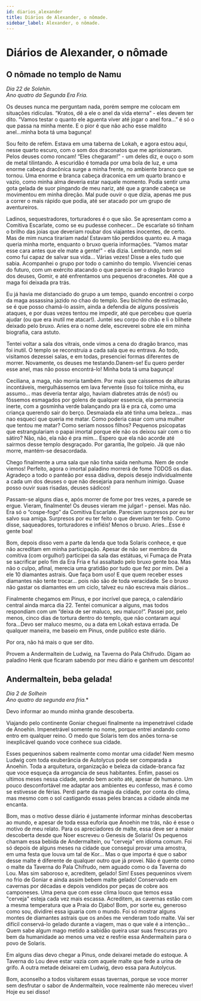 ```yaml
---
id: diarios_alexander
title: Diários de Alexander, o nômade.
sidebar_label: Alexander, o nômade.
---
```

# Diários de Alexander, o nômade

## O nômade no templo de Namu
*Dia 22 de Solehin.*  
*Ano quatro da Segunda Era Fria.*

Os deuses nunca me perguntam nada, porém sempre me colocam em situações ridículas. “Kratos, dê a ele o anel da vida eterna” - eles devem ter dito. “Vamos testar o quanto ele aguenta viver até jogar o anel fora...” é só o que passa na minha mente. E o pior é que não acho esse maldito anel...minha bota tá uma bagunça!


Sou feito de refém. Estava em uma taberna de Lokah, e agora estou aqui, nesse quarto escuro, com o som dos draconatos que me aprisionaram. Pelos deuses como roncam! “Eles chegaram!” - um deles diz, e ouço o som de metal tilintando. A escuridão é tomada por uma bola de luz, e uma enorme cabeça dracônica surge a minha frente, no ambiente branco que se tornou. Uma enorme e branca cabeça draconica em um quarto branco e vazio, como minha alma deveria estar naquele momento. Podia sentir uma gota gelada de suor pingando de meu nariz, até que a grande cabeça se movimentou em minha direção. Mal pude ouvir o que dizia, apenas me pus a correr o mais rápido que podia, até ser atacado por um grupo de aventureiros.

Ladinos, sequestradores, torturadores é o que são. Se apresentam como a Comitiva Escarlate, como se eu pudesse conhecer... De escarlate só tinham o brilho das joias que deveriam roubar dos viajantes inocentes, de certo. Mas de mim nunca tirariam nada!
Estavam tão perdidos quanto eu. A maga queria minha morte, enquanto o bruxo queria informações. “Vamos matar esse cara antes que ele mate a gente!” - ela dizia. Lembrando, nem sei como fui capaz de salvar sua vida... Várias vezes!
Disse a eles tudo que sabia. Acompanhei o grupo por todo o caminho do templo. Vivenciei cenas do futuro, com um exército atacando o que parecia ser o dragão branco dos deuses, Gomir, e até enfrentamos uns pequenos draconetes. Até que a maga foi deixada pra trás. 

Eu já havia me distanciado do grupo a um tempo, quando encontrei o corpo da maga assassina jazido no chao do templo. Seu bichinho de estimação, se é que posso chamá-lo assim, ainda a defendia de alguns possíveis ataques, e por duas vezes tentou me impedir, até que percebeu que queria ajudar (ou que era inutil me atacar!). Juntei seu corpo do chão e li o bilhete deixado pelo bruxo. Aries era o nome dele, escreverei sobre ele em minha biografia, cara astuto. 

Tentei voltar a sala dos vitrais, onde vimos a cena do dragão branco, mas foi inutil. O templo se reconstruia a cada sala que eu entrava. Ao todo, visitamos dezessei salas, e em todas, presenciei formas diferentes de morrer. Novamente, os deuses me testando.Danem-se! Eu quero perder esse anel, mas não posso encontrá-lo! Minha bota tá uma bagunça!

Ceciliana, a maga, não morria também. Por mais que caíssemos de alturas incontáveis, mergulhássemos em lava fervente (isso foi tolice minha, eu assumo... mas deveria tentar algo, haviam diabretes atrás de nós!) ou fôssemos esmagados por golens de qualquer essencia, ela permanecia inerte, com a gosminha verde balançando pra lá e pra cá, como uma criança querendo sair do berço. Desmaiada ela até tinha uma beleza... mas nao esqueci que queria me matar. Como poderia casar com uma mulher que tentou me matar? Como seriam nossos filhos? Pequenos psicopatas que estrangulariam o papai imortal porque ele não os deixou sair com o tio sátiro? Não, não, ela não é pra mim... Espero que ela não acorde até sairmos desse templo desgraçado. Por garantia, lhe golpeio. Já que não morre, mantém-se desacordada.

Chego finalmente a uma sala que não tinha saida nenhuma. Nem de onde viemos! Perfeito, agora o imortal paladino morrerá de fome TODOS os dias. Agradeço a todo o panteão por essa dádiva, depois desejo individualmente a cada um dos deuses o que não desejaria para nenhum inimigo. Quase posso ouvir suas risadas, deuses sádicos!

Passam-se alguns dias e, após morrer de fome por tres vezes, a parede se ergue. Vieram, finalmente! Os deuses vieram me julgar! - pensei. Mas não. Era só o “cospe-fogo” da Comitiva Escarlate. Pareciam surpresos por eu ter salvo sua amiga. Surpresos por eu ter feito o que deveriam ter feito. Como disse, saqueadores, torturadores e infiéis! Menos o bruxo. Aries...Esse é gente boa!

Bom, depois disso vem a parte da lenda que toda Solaris conhece, e que não acreditam em minha participação. Apesar de não ser membro da comitiva (com orgulho!) participei da sala das estátuas, vi Fumaça de Prata se sacrificar pelo fim da Era Fria e fui assaltado pelo bruxo gente boa. Mas não o culpo, afinal, merecia uma gratidão por tudo que fez por mim. Dei a ele 10 diamantes astrais. Que faça bom uso! E que quem receber esses diamantes não tente trocar... pois não são de toda veracidade. Se o bruxo não gastar os diamantes em um ciclo, talvez eu não escreva mais diários...

Finalmente chegamos em Pinus, e por incrível que pareça, o calendário central ainda marca dia 22. Tentei comunicar a alguns, mas todos respondiam com um “deixa de ser maluco, seu maluco!”. Passei por, pelo menos, cinco dias de tortura dentro do templo, que não contaram aqui fora...Devo ser maluco mesmo, ou a data em Lokah estava errada. De qualquer maneira, me baseio em Pinus, onde publico este diário. 

Por ora, não há mais o que ser dito.

Provem a Andermaltein de Ludwig, na Taverna do Pala Chifrudo. Digam ao paladino Henk que ficaram sabendo por meu diário e ganhem um desconto!

## Andermaltein, beba gelada!

*Dia 2 de Solhein*  
*Ano quatro da segunda era fria.**  

Devo informar ao mundo minha grande descoberta.

Viajando pelo continente Goniar cheguei finalmente na impenetrável cidade de Anoehin. Impenetrável somente no nome, porque entrei andando como entro em qualquer reino. O medo que Solaris tem dos anões torna-se inexplicável quando voce conhece sua cidade.

Esses pequeninos sabem realmente como montar uma cidade! Nem mesmo Ludwig com toda exuberância de Autolycus pode ser comparada a Anoehin. Toda a arquitetura, organização e beleza da cidade-branca faz que voce esqueça da arrogancia de seus habitantes. Enfim, passei os ultimos meses nessa cidade, sendo bem aceito até, apesar de humano. Um pouco desconfortável me adaptar aos ambientes eu confesso, mas é como se estivesse de férias. Perdi parte da magia da cidade, por conta do clima, mas mesmo com o sol castigando essas peles brancas a cidade ainda me encanta.

Bom, mas o motivo desse diário é justamente informar minhas descobertas ao mundo, e apesar de toda essa euforia que Anoehin me trás, não é esse o motivo de meu relato. Para os apreciadores de malte, essa deve ser a maior descoberta desde que Noer escreveu o Genesis de Solaris! Os pequenos chamam essa bebida de Andermaltein, ou "cerveja" em idioma comum. Foi só depois de alguns meses na cidade que consegui provar uma amostra, em uma festa que louva um tal de Kor... Mas o que importa é que o sabor desse malte é diferente de qualquer outro que já provei. Não é quente como o malte da Taverna do Pala Chifrudo, nem aguado como o da Taverna do Lou. Mas sim saboroso e, acreditem, gelado! Sim! Esses pequeninos vivem no frio de Goniar e ainda assim bebem malte gelado! Conservado em cavernas por décadas e depois vendidos por peças de cobre aos camponeses. Uma pena que com esse clima louco que temos essa "cerveja" esteja cada vez mais escassa. Acreditem, as cavernas estão com a mesma temperatura que a Praia do Djabo! Bom, por sorte eu, generoso como sou, dividirei essa iguaria com o mundo. Foi só mostrar alguns montes de diamantes astrais que os anões me venderam todo malte. Vai ser difícil conservá-lo gelado durante a viagem, mas o que vale é a intenção... Quem sabe algum mago metido a sabidão queira usar suas frescuras pro bem da humanidade ao menos uma vez e resfrie essa Andermaltein para o povo de Solaris.

Em alguns dias devo chegar a Pinus, onde deixarei metade do estoque. A Taverna do Lou deve estar vazia com aquele malte que fede a urina de grifo. A outra metade deixarei em Ludwig, devo essa para Autolycus.

Bom, aconselho a todos visitarem essas tavernas, porque se voce morrer sem desfrutar o sabor de Andermaltein, voce realmente não mereceu viver! Hoje eu sei disso!